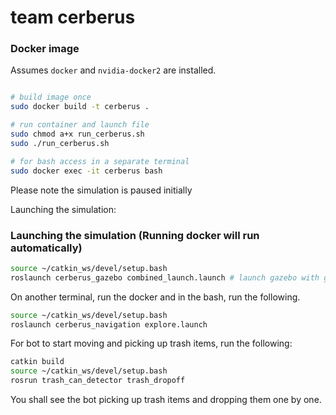 # team cerberus
### Docker image

Assumes `docker` and `nvidia-docker2` are installed.

```bash

# build image once
sudo docker build -t cerberus .

# run container and launch file
sudo chmod a+x run_cerberus.sh
sudo ./run_cerberus.sh

# for bash access in a separate terminal
sudo docker exec -it cerberus bash
```

Please note the simulation is paused initially

Launching the simulation:


### Launching the simulation (Running docker will run automatically)

```bash
source ~/catkin_ws/devel/setup.bash
roslaunch cerberus_gazebo combined_launch.launch # launch gazebo with gripper
```

On another terminal, run the docker and in the bash, run the following.

```bash
source ~/catkin_ws/devel/setup.bash
roslaunch cerberus_navigation explore.launch
```

For bot to start moving and picking up trash items, run the following:

```bash
catkin build
source ~/catkin_ws/devel/setup.bash
rosrun trash_can_detector trash_dropoff
```

You shall see the bot picking up trash items and dropping them one by one.
